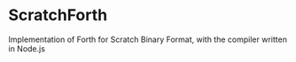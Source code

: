 # ScratchForth
Implementation of Forth for Scratch Binary Format, with the compiler written in Node.js
